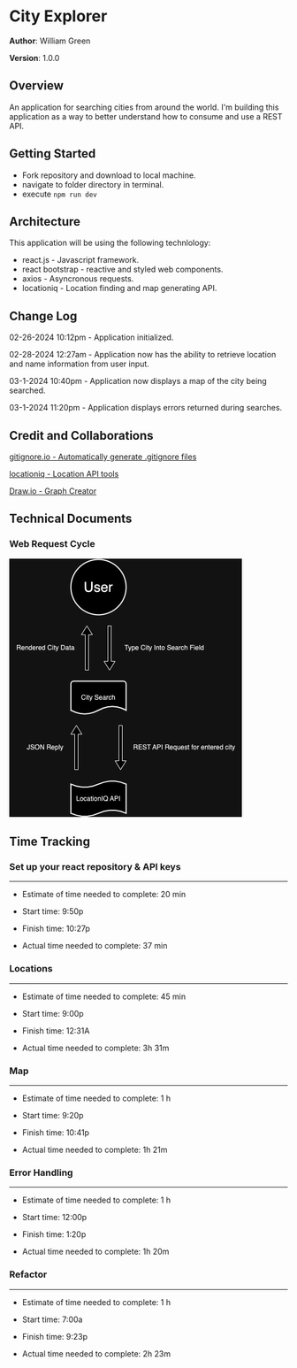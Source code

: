 # City Explorer

**Author**: William Green

**Version**: 1.0.0

## Overview
<!-- Provide a high level overview of what this application is and why you are building it, beyond the fact that it's an assignment for this class. (i.e. What's your problem domain?) -->

An application for searching cities from around the world. I'm building this application as a way to better understand how to consume and use a REST API.

## Getting Started
<!-- What are the steps that a user must take in order to build this app on their own machine and get it running? -->

- Fork repository and download to local machine.
- navigate to folder directory in terminal.
- execute `npm run dev`

## Architecture
<!-- Provide a detailed description of the application design. What technologies (languages, libraries, etc) you're using, and any other relevant design information. -->

This application will be using the following technlology:

- react.js - Javascript framework.
- react bootstrap - reactive and styled web components.
- axios - Asyncronous requests.
- locationiq - Location finding and map generating API.

## Change Log
<!-- Use this area to document the iterative changes made to your application as each feature is successfully implemented. Use time stamps. Here's an example:

01-01-2001 4:59pm - Application now has a fully-functional express server, with a GET route for the location resource. -->

02-26-2024 10:12pm - Application initialized.

02-28-2024 12:27am - Application now has the ability to retrieve location and name information from user input.

03-1-2024 10:40pm - Application now displays a map of the city being searched.

03-1-2024 11:20pm - Application displays errors returned during searches.

## Credit and Collaborations
<!-- Give credit (and a link) to other people or resources that helped you build this application. -->

[gitignore.io - Automatically generate .gitignore files](https://gitignore.io/)

[locationiq - Location API tools](https://locationiq.com/)

[Draw.io - Graph Creator](https://draw.io/)

## Technical Documents

### Web Request Cycle

![Web Request Cycle](./src/assets/City%20Explorer%20web%20request.jpg)

## Time Tracking

### Set up your react repository & API keys

***

- Estimate of time needed to complete: 20 min

- Start time: 9:50p

- Finish time: 10:27p

- Actual time needed to complete: 37 min

### Locations

***

- Estimate of time needed to complete: 45 min

- Start time: 9:00p

- Finish time: 12:31A

- Actual time needed to complete: 3h 31m

### Map

***

- Estimate of time needed to complete: 1 h

- Start time: 9:20p

- Finish time: 10:41p

- Actual time needed to complete: 1h 21m

### Error Handling

***

- Estimate of time needed to complete: 1 h

- Start time: 12:00p

- Finish time: 1:20p

- Actual time needed to complete: 1h 20m

### Refactor

***

- Estimate of time needed to complete: 1 h

- Start time: 7:00a

- Finish time: 9:23p

- Actual time needed to complete: 2h 23m
